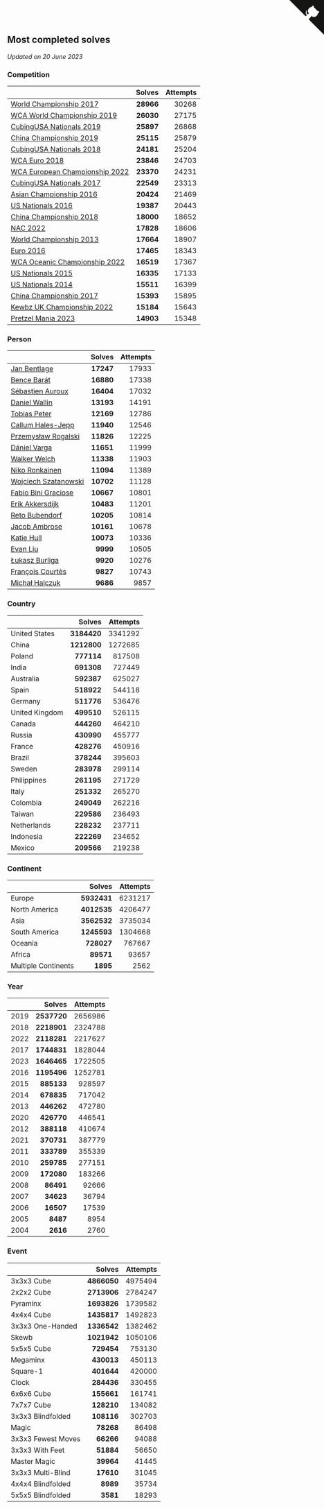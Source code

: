 ## Most completed solves

*Updated on 20 June 2023*


### Competition

|  | Solves | Attempts |
| :--- | ---: | ---: |
| [World Championship 2017](https://www.worldcubeassociation.org/competitions/WC2017) | **28966** | 30268 |
| [WCA World Championship 2019](https://www.worldcubeassociation.org/competitions/WC2019) | **26030** | 27175 |
| [CubingUSA Nationals 2019](https://www.worldcubeassociation.org/competitions/CubingUSANationals2019) | **25897** | 26868 |
| [China Championship 2019](https://www.worldcubeassociation.org/competitions/ChinaChampionship2019) | **25115** | 25879 |
| [CubingUSA Nationals 2018](https://www.worldcubeassociation.org/competitions/CubingUSANationals2018) | **24181** | 25204 |
| [WCA Euro 2018](https://www.worldcubeassociation.org/competitions/Euro2018) | **23846** | 24703 |
| [WCA European Championship 2022](https://www.worldcubeassociation.org/competitions/Euro2022) | **23370** | 24231 |
| [CubingUSA Nationals 2017](https://www.worldcubeassociation.org/competitions/CubingUSANationals2017) | **22549** | 23313 |
| [Asian Championship 2016](https://www.worldcubeassociation.org/competitions/AsianChampionship2016) | **20424** | 21469 |
| [US Nationals 2016](https://www.worldcubeassociation.org/competitions/USNationals2016) | **19387** | 20443 |
| [China Championship 2018](https://www.worldcubeassociation.org/competitions/ChinaChampionship2018) | **18000** | 18652 |
| [NAC 2022](https://www.worldcubeassociation.org/competitions/NAC2022) | **17828** | 18606 |
| [World Championship 2013](https://www.worldcubeassociation.org/competitions/WC2013) | **17664** | 18907 |
| [Euro 2016](https://www.worldcubeassociation.org/competitions/Euro2016) | **17465** | 18343 |
| [WCA Oceanic Championship 2022](https://www.worldcubeassociation.org/competitions/OC2022) | **16519** | 17367 |
| [US Nationals 2015](https://www.worldcubeassociation.org/competitions/USNationals2015) | **16335** | 17133 |
| [US Nationals 2014](https://www.worldcubeassociation.org/competitions/USNationals2014) | **15511** | 16399 |
| [China Championship 2017](https://www.worldcubeassociation.org/competitions/ChinaChampionship2017) | **15393** | 15895 |
| [Kewbz UK Championship 2022](https://www.worldcubeassociation.org/competitions/KewbzUKChampionship2022) | **15184** | 15643 |
| [Pretzel Mania 2023](https://www.worldcubeassociation.org/competitions/PretzelMania2023) | **14903** | 15348 |

### Person

|  | Solves | Attempts |
| :--- | ---: | ---: |
| [Jan Bentlage](https://www.worldcubeassociation.org/persons/2010BENT01) | **17247** | 17933 |
| [Bence Barát](https://www.worldcubeassociation.org/persons/2008BARA01) | **16880** | 17338 |
| [Sébastien Auroux](https://www.worldcubeassociation.org/persons/2008AURO01) | **16404** | 17032 |
| [Daniel Wallin](https://www.worldcubeassociation.org/persons/2013WALL03) | **13193** | 14191 |
| [Tobias Peter](https://www.worldcubeassociation.org/persons/2014PETE03) | **12169** | 12786 |
| [Callum Hales-Jepp](https://www.worldcubeassociation.org/persons/2012HALE01) | **11940** | 12546 |
| [Przemysław Rogalski](https://www.worldcubeassociation.org/persons/2013ROGA02) | **11826** | 12225 |
| [Dániel Varga](https://www.worldcubeassociation.org/persons/2008VARG01) | **11651** | 11999 |
| [Walker Welch](https://www.worldcubeassociation.org/persons/2011WELC01) | **11338** | 11903 |
| [Niko Ronkainen](https://www.worldcubeassociation.org/persons/2010RONK01) | **11094** | 11389 |
| [Wojciech Szatanowski](https://www.worldcubeassociation.org/persons/2011SZAT01) | **10702** | 11128 |
| [Fabio Bini Graciose](https://www.worldcubeassociation.org/persons/2010GRAC02) | **10667** | 10801 |
| [Erik Akkersdijk](https://www.worldcubeassociation.org/persons/2005AKKE01) | **10483** | 11201 |
| [Reto Bubendorf](https://www.worldcubeassociation.org/persons/2012BUBE01) | **10205** | 10814 |
| [Jacob Ambrose](https://www.worldcubeassociation.org/persons/2010AMBR01) | **10161** | 10678 |
| [Katie Hull](https://www.worldcubeassociation.org/persons/2010HULL01) | **10073** | 10336 |
| [Evan Liu](https://www.worldcubeassociation.org/persons/2009LIUE01) | **9999** | 10505 |
| [Łukasz Burliga](https://www.worldcubeassociation.org/persons/2013BURL01) | **9920** | 10276 |
| [François Courtès](https://www.worldcubeassociation.org/persons/2008COUR01) | **9827** | 10743 |
| [Michał Halczuk](https://www.worldcubeassociation.org/persons/2006HALC01) | **9686** | 9857 |

### Country

|  | Solves | Attempts |
| :--- | ---: | ---: |
| United States | **3184420** | 3341292 |
| China | **1212800** | 1272685 |
| Poland | **777114** | 817508 |
| India | **691308** | 727449 |
| Australia | **592387** | 625027 |
| Spain | **518922** | 544118 |
| Germany | **511776** | 536476 |
| United Kingdom | **499510** | 526115 |
| Canada | **444260** | 464210 |
| Russia | **430990** | 455777 |
| France | **428276** | 450916 |
| Brazil | **378244** | 395603 |
| Sweden | **283978** | 299114 |
| Philippines | **261195** | 271729 |
| Italy | **251332** | 265270 |
| Colombia | **249049** | 262216 |
| Taiwan | **229586** | 236493 |
| Netherlands | **228232** | 237711 |
| Indonesia | **222269** | 234652 |
| Mexico | **209566** | 219238 |

### Continent

|  | Solves | Attempts |
| :--- | ---: | ---: |
| Europe | **5932431** | 6231217 |
| North America | **4012535** | 4206477 |
| Asia | **3562532** | 3735034 |
| South America | **1245593** | 1304668 |
| Oceania | **728027** | 767667 |
| Africa | **89571** | 93657 |
| Multiple Continents | **1895** | 2562 |

### Year

|  | Solves | Attempts |
| :--- | ---: | ---: |
| 2019 | **2537720** | 2656986 |
| 2018 | **2218901** | 2324788 |
| 2022 | **2118281** | 2217627 |
| 2017 | **1744831** | 1828044 |
| 2023 | **1646465** | 1722505 |
| 2016 | **1195496** | 1252781 |
| 2015 | **885133** | 928597 |
| 2014 | **678835** | 717042 |
| 2013 | **446262** | 472780 |
| 2020 | **426770** | 446541 |
| 2012 | **388118** | 410674 |
| 2021 | **370731** | 387779 |
| 2011 | **333789** | 355339 |
| 2010 | **259785** | 277151 |
| 2009 | **172080** | 183266 |
| 2008 | **86491** | 92666 |
| 2007 | **34623** | 36794 |
| 2006 | **16507** | 17539 |
| 2005 | **8487** | 8954 |
| 2004 | **2616** | 2760 |

### Event

|  | Solves | Attempts |
| :--- | ---: | ---: |
| 3x3x3 Cube | **4866050** | 4975494 |
| 2x2x2 Cube | **2713906** | 2784247 |
| Pyraminx | **1693826** | 1739582 |
| 4x4x4 Cube | **1435817** | 1492823 |
| 3x3x3 One-Handed | **1336542** | 1382462 |
| Skewb | **1021942** | 1050106 |
| 5x5x5 Cube | **729454** | 753130 |
| Megaminx | **430013** | 450113 |
| Square-1 | **401644** | 420000 |
| Clock | **284436** | 330455 |
| 6x6x6 Cube | **155661** | 161741 |
| 7x7x7 Cube | **128210** | 134082 |
| 3x3x3 Blindfolded | **108116** | 302703 |
| Magic | **78268** | 86498 |
| 3x3x3 Fewest Moves | **66266** | 94088 |
| 3x3x3 With Feet | **51884** | 56650 |
| Master Magic | **39964** | 41445 |
| 3x3x3 Multi-Blind | **17610** | 31045 |
| 4x4x4 Blindfolded | **8989** | 35734 |
| 5x5x5 Blindfolded | **3581** | 18293 |


<a href="https://github.com/jonatanklosko/wca_statistics" class="github-corner" aria-label="View source on Github"><svg width="80" height="80" viewBox="0 0 250 250" style="fill:#151513; color:#fff; position: absolute; top: 0; border: 0; right: 0;" aria-hidden="true"><path d="M0,0 L115,115 L130,115 L142,142 L250,250 L250,0 Z"></path><path d="M128.3,109.0 C113.8,99.7 119.0,89.6 119.0,89.6 C122.0,82.7 120.5,78.6 120.5,78.6 C119.2,72.0 123.4,76.3 123.4,76.3 C127.3,80.9 125.5,87.3 125.5,87.3 C122.9,97.6 130.6,101.9 134.4,103.2" fill="currentColor" style="transform-origin: 130px 106px;" class="octo-arm"></path><path d="M115.0,115.0 C114.9,115.1 118.7,116.5 119.8,115.4 L133.7,101.6 C136.9,99.2 139.9,98.4 142.2,98.6 C133.8,88.0 127.5,74.4 143.8,58.0 C148.5,53.4 154.0,51.2 159.7,51.0 C160.3,49.4 163.2,43.6 171.4,40.1 C171.4,40.1 176.1,42.5 178.8,56.2 C183.1,58.6 187.2,61.8 190.9,65.4 C194.5,69.0 197.7,73.2 200.1,77.6 C213.8,80.2 216.3,84.9 216.3,84.9 C212.7,93.1 206.9,96.0 205.4,96.6 C205.1,102.4 203.0,107.8 198.3,112.5 C181.9,128.9 168.3,122.5 157.7,114.1 C157.9,116.9 156.7,120.9 152.7,124.9 L141.0,136.5 C139.8,137.7 141.6,141.9 141.8,141.8 Z" fill="currentColor" class="octo-body"></path></svg></a><style>.github-corner:hover .octo-arm{animation:octocat-wave 560ms ease-in-out}@keyframes octocat-wave{0%,100%{transform:rotate(0)}20%,60%{transform:rotate(-25deg)}40%,80%{transform:rotate(10deg)}}@media (max-width:500px){.github-corner:hover .octo-arm{animation:none}.github-corner .octo-arm{animation:octocat-wave 560ms ease-in-out}}</style>
